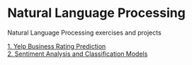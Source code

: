 # Natural Language Processing 
Natural Language Processing exercises and projects 

[1. Yelp Business Rating Prediction](https://github.com/smeteo/Data_Science_and_Machine_Learning/tree/master/5.%20Natural%20Language%20Processing/1.%20Yelp%20Business%20Rating%20Prediction)  
[2. Sentiment Analysis and Classification Models]()